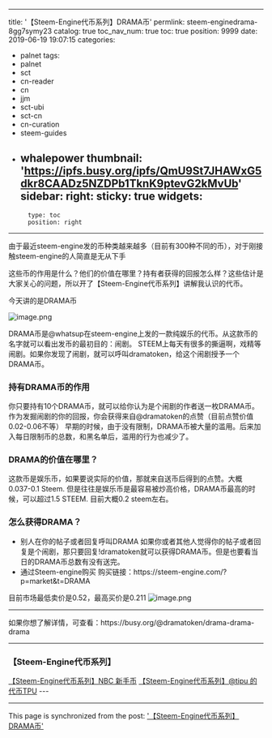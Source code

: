 
---
title: '【Steem-Engine代币系列】DRAMA币'
permlink: steem-enginedrama-8gg7symy23
catalog: true
toc_nav_num: true
toc: true
position: 9999
date: 2019-06-19 19:07:15
categories:
- palnet
tags:
- palnet
- sct
- cn-reader
- cn
- jjm
- sct-ubi
- sct-cn
- cn-curation
- steem-guides
- whalepower
thumbnail: 'https://ipfs.busy.org/ipfs/QmU9St7JHAWxG5dkr8CAADz5NZDPb1TknK9ptevG2kMvUb'
sidebar:
    right:
        sticky: true
widgets:
    -
        type: toc
        position: right
---


由于最近steem-engine发的币种类越来越多（目前有300种不同的币），对于刚接触steem-engine的人简直是无从下手

这些币的作用是什么？他们的价值在哪里？持有者获得的回报怎么样？这些估计是大家关心的问题，所以开了【Steem-Engine代币系列】讲解我认识的代币。

今天讲的是DRAMA币

<img src="https://ipfs.busy.org/ipfs/QmU9St7JHAWxG5dkr8CAADz5NZDPb1TknK9ptevG2kMvUb" alt="image.png" /><br/>

DRAMA币是@whatsup在steem-engine上发的一款纯娱乐的代币。从这款币的名字就可以看出发币的最初目的：闹剧。
STEEM上每天有很多的撕逼啊，戏精等闹剧。如果你发现了闹剧，就可以呼叫dramatoken，给这个闹剧授予一个DRAMA币。

<h3>持有DRAMA币的作用</h3>

你只要持有10个DRAMA币，就可以给你认为是个闹剧的作者送一枚DRAMA币。作为发掘闹剧的你的回报，你会获得来自@dramatoken的点赞（目前点赞价值0.02-0.06不等）
早期的时候，由于没有限制，DRAMA币被大量的滥用。后来加入每日限制币的总数，和黑名单后，滥用的行为也减少了。

<h3>DRAMA的价值在哪里？</h3>

这款币是娱乐币，如果要说实际的价值，那就来自送币后得到的点赞。大概0.037-0.1 Steem.
但是往往是娱乐币是最容易被炒高价格，DRAMA币最高的时候，可以超过1.5 STEEM. 目前大概0.2 steem左右。

<h3>怎么获得DRAMA？</h3>

<ul>
<li>别人在你的帖子或者回复呼叫DRAMA
如果你或者其他人觉得你的帖子或者回复是个闹剧，那只要回复!dramatoken就可以获得DRAMA币。但是也要看当日的DRAMA币总数有没有送完。</li>
<li>通过Steem-engine购买
购买链接：https://steem-engine.com/?p=market&amp;t=DRAMA</li>
</ul>

目前市场最低卖价是0.52，最高买价是0.211
<img src="https://ipfs.busy.org/ipfs/QmYaUCBJDu1F21KKQKcR1BfojHgDmXMZw5KWjXSjxx6623" alt="image.png" /><br/>

<hr />
如果你想了解详情，可查看：https://busy.org/@dramatoken/drama-drama-drama

---

<h3>【Steem-Engine代币系列】</h3>

<a href="https://busy.org/@ericet/steem-enginenbc-8gramkt1en">【Steem-Engine代币系列】NBC 新手币</a>
<a href="https://busy.org/@ericet/steem-enginetiputpu-wvzmdyw9lk">【Steem-Engine代币系列】@tipu 的代币TPU</a> ---

- - -

This page is synchronized from the post: ['【Steem-Engine代币系列】DRAMA币'](https://steemit.com/@ericet/steem-enginedrama-8gg7symy23)
